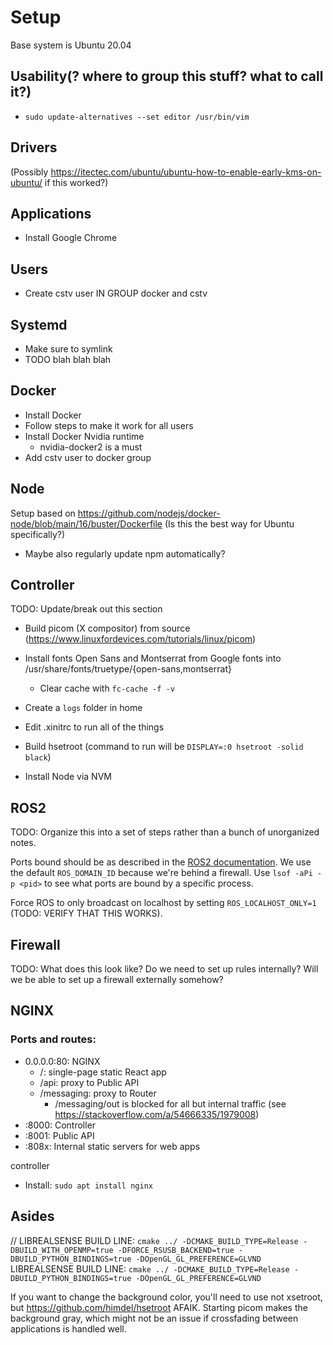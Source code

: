 # Setup


Base system is Ubuntu 20.04

## Usability(? where to group this stuff? what to call it?)

- `sudo update-alternatives --set editor /usr/bin/vim`

## Drivers

(Possibly https://itectec.com/ubuntu/ubuntu-how-to-enable-early-kms-on-ubuntu/ if this worked?)

## Applications

- Install Google Chrome

## Users

- Create cstv user IN GROUP docker and cstv

## Systemd

- Make sure to symlink
- TODO blah blah blah

## Docker

- Install Docker
- Follow steps to make it work for all users
- Install Docker Nvidia runtime
  - nvidia-docker2 is a must
- Add cstv user to docker group

## Node

Setup based on https://github.com/nodejs/docker-node/blob/main/16/buster/Dockerfile (Is this the best way for Ubuntu specifically?)

- Maybe also regularly update npm automatically?

## Controller

TODO: Update/break out this section

- Build picom (X compositor) from source (https://www.linuxfordevices.com/tutorials/linux/picom)
- Install fonts Open Sans and Montserrat from Google fonts into /usr/share/fonts/truetype/{open-sans,montserrat}
  - Clear cache with `fc-cache -f -v`
- Create a `logs` folder in home
- Edit .xinitrc to run all of the things
- Build hsetroot (command to run will be `DISPLAY=:0 hsetroot -solid black`)

- Install Node via NVM


## ROS2

TODO: Organize this into a set of steps rather than a bunch of unorganized notes.

Ports bound should be as described in the
[ROS2 documentation](https://docs.ros.org/en/ros2_documentation/galactic/Concepts/About-Different-Middleware-Vendors.html). We use the default `ROS_DOMAIN_ID` because we're behind a firewall.
Use `lsof -aPi -p <pid>` to see what ports are bound by a specific process.

Force ROS to only broadcast on localhost by setting `ROS_LOCALHOST_ONLY=1` (TODO: VERIFY THAT THIS WORKS).


## Firewall

TODO: What does this look like? Do we need to set up rules internally? Will we be able to set up a firewall externally somehow?


## NGINX

### Ports and routes:

- 0.0.0.0:80: NGINX
  - /: single-page static React app
  - /api: proxy to Public API
  - /messaging: proxy to Router
    - /messaging/out is blocked for all but internal traffic (see https://stackoverflow.com/a/54666335/1979008)
- :8000: Controller
- :8001: Public API
- :808x: Internal static servers for web apps


controller


- Install: `sudo apt install nginx`

## Asides

// LIBREALSENSE BUILD LINE: `cmake ../ -DCMAKE_BUILD_TYPE=Release -DBUILD_WITH_OPENMP=true -DFORCE_RSUSB_BACKEND=true -DBUILD_PYTHON_BINDINGS=true -DOpenGL_GL_PREFERENCE=GLVND`
LIBREALSENSE BUILD LINE: `cmake ../ -DCMAKE_BUILD_TYPE=Release -DBUILD_PYTHON_BINDINGS=true -DOpenGL_GL_PREFERENCE=GLVND`

If you want to change the background color, you'll need to use not xsetroot, but https://github.com/himdel/hsetroot AFAIK. Starting picom makes the background gray, which might not be an issue if crossfading between applications is handled well.
